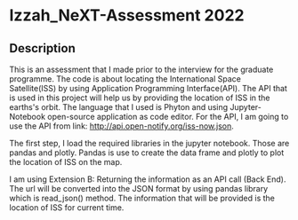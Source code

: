 # Izzah_NeXT-Assessment 2022

## Description 
This is an assessment that I made prior to the interview for the graduate programme.
The code is about locating the International Space Satellite(ISS) by using Application Programming Interface(API). The API that is used in this project will help us by providing the location of ISS in the earths's orbit. The language that I used is Phyton and using Jupyter-Notebook open-source application as code editor. For the API, I am going to use the API from link: http://api.open-notify.org/iss-now.json.

The first step, I load the required libraries in the jupyter notebook. Those are pandas and plotly. Pandas is use to create the data frame and plotly to plot the location of ISS on the map.

I am using Extension B: Returning the information as an API call (Back End). The url will be converted into the JSON format by using pandas library which is read_json() method. The information that will be provided is the location of ISS for current time.  

